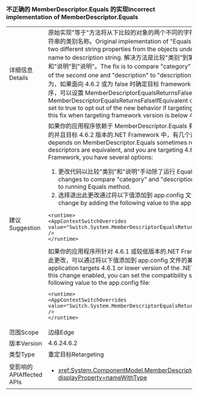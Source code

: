 ### <a name="incorrect-implementation-of-memberdescriptorequals"></a><span data-ttu-id="1475d-101">不正确的 MemberDescriptor.Equals 的实现</span><span class="sxs-lookup"><span data-stu-id="1475d-101">Incorrect implementation of MemberDescriptor.Equals</span></span>

|   |   |
|---|---|
|<span data-ttu-id="1475d-102">详细信息</span><span class="sxs-lookup"><span data-stu-id="1475d-102">Details</span></span>|<span data-ttu-id="1475d-103">原始实现&quot;等于&quot;方法将从下比较的对象的两个不同的字符串属性进行比较： 到描述字符串的类别名称。</span><span class="sxs-lookup"><span data-stu-id="1475d-103">Original implementation of &quot;Equals&quot; method was comparing two different string properties from the objects under comparison: category name to description string.</span></span> <span data-ttu-id="1475d-104">解决方法是比较&quot;类别&quot;到第一个对象的&quot;类别&quot;的第二个和&quot;说明&quot;到&quot;说明&quot;。</span><span class="sxs-lookup"><span data-stu-id="1475d-104">The fix is to compare &quot;category&quot; of first object to &quot;category&quot; of the second one and &quot;description&quot; to &quot;description&quot;.</span></span> <span data-ttu-id="1475d-105">为 true 以选择退出该新行为，如果面向 4.6.2 或为 false 时确定目标 framework 版本低于 4.6.2 启用此修补程序，可以设置 MemberDescriptorEqualsReturnsFalseIfEquivalent 配置值。</span><span class="sxs-lookup"><span data-stu-id="1475d-105">MemberDescriptorEqualsReturnsFalseIfEquivalent configuration value can be set to true to opt out of the new behavior if targeting 4.6.2 or to false to enable this fix when targeting framework version is below 4.6.2.</span></span>|
|<span data-ttu-id="1475d-106">建议</span><span class="sxs-lookup"><span data-stu-id="1475d-106">Suggestion</span></span>|<span data-ttu-id="1475d-107">如果你的应用程序依赖于 MemberDescriptor.Equals 有时返回 false 时描述符是等效的并且目标 4.6.2 版本的.NET Framework 中，有几个选项：</span><span class="sxs-lookup"><span data-stu-id="1475d-107">If your application depends on MemberDescriptor.Equals sometimes returning false when descriptors are equivalent, and you are targeting 4.6.2 version of the .NET Framework, you have several options:</span></span><ol><li><span data-ttu-id="1475d-108">更改代码以比较&quot;类别&quot;和&quot;说明&quot;手动除了运行 Equals 方法的字段。</span><span class="sxs-lookup"><span data-stu-id="1475d-108">Make code changes to compare &quot;category&quot; and &quot;description&quot; fields manually in addition to running Equals method.</span></span></li><li><span data-ttu-id="1475d-109">选择退出此更改通过将以下值添加到 app.config 文件：</span><span class="sxs-lookup"><span data-stu-id="1475d-109">Opt out from this change by adding the following value to the app.config file:</span></span></li></ol><pre><code class="language-xml">&lt;runtime&gt;&#13;&#10;&lt;AppContextSwitchOverrides value=&quot;Switch.System.MemberDescriptorEqualsReturnsFalseIfEquivalent=true&quot; /&gt;&#13;&#10;&lt;/runtime&gt;&#13;&#10;</code></pre><span data-ttu-id="1475d-110">如果你的应用程序所针对 4.6.1 或较低版本的.NET Framework 中，并且你想要启用此更改，可以通过将以下值添加到 app.config 文件的兼容性开关设置为 false:</span><span class="sxs-lookup"><span data-stu-id="1475d-110">If your application targets 4.6.1 or lower version of the .NET Framework, and you want this change enabled, you can set the compatibility switch to false by adding the following value to the app.config file:</span></span><pre><code class="language-xml">&lt;runtime&gt;&#13;&#10;&lt;AppContextSwitchOverrides value=&quot;Switch.System.MemberDescriptorEqualsReturnsFalseIfEquivalent=false&quot; /&gt;&#13;&#10;&lt;/runtime&gt;&#13;&#10;</code></pre>|
|<span data-ttu-id="1475d-111">范围</span><span class="sxs-lookup"><span data-stu-id="1475d-111">Scope</span></span>|<span data-ttu-id="1475d-112">边缘</span><span class="sxs-lookup"><span data-stu-id="1475d-112">Edge</span></span>|
|<span data-ttu-id="1475d-113">版本</span><span class="sxs-lookup"><span data-stu-id="1475d-113">Version</span></span>|<span data-ttu-id="1475d-114">4.6.2</span><span class="sxs-lookup"><span data-stu-id="1475d-114">4.6.2</span></span>|
|<span data-ttu-id="1475d-115">类型</span><span class="sxs-lookup"><span data-stu-id="1475d-115">Type</span></span>|<span data-ttu-id="1475d-116">重定目标</span><span class="sxs-lookup"><span data-stu-id="1475d-116">Retargeting</span></span>|
|<span data-ttu-id="1475d-117">受影响的 API</span><span class="sxs-lookup"><span data-stu-id="1475d-117">Affected APIs</span></span>|<ul><li><xref:System.ComponentModel.MemberDescriptor.Equals(System.Object)?displayProperty=nameWithType></li></ul>|


